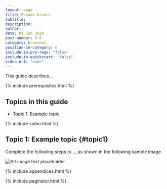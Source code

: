 ```yaml
---
layout: page
title: Rename branch
subtitle:
description:
author:
date: 01 Jun 2020
post-number: 9.6
category: branches
position-in-category: 6
include-in-pre-reqs: "false"
include-in-quickstart: "false"
video_url: "none"
---
```


This guide describes...

{% include prerequisites.html %}

## Topics in this guide

- [Topic 1: Example topic](#topic1)

{% include video.html %}

## Topic 1: Example topic {#topic1}

Complete the following steps to..., as shown in the following sample image.

![Alt image text placeholder](../assets/images/09-branches/rename/img-placeholder.png)

{% include appendices.html %}

{% include paginator.html %}
